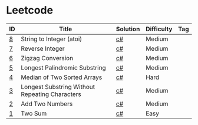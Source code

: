 # Leetcode
| ID      | Title | Solution | Difficulty | Tag |
| ----------- | ----------- | ----------- |----------- |----------- |
| [8](https://leetcode.com/problems/string-to-integer-atoi/)      | String to Integer (atoi)        | [c#](Solutions/_8.cs)       |Medium       |        |
| [7](https://leetcode.com/problems/reverse-integer/)      | Reverse Integer        | [c#](Solutions/_7.cs)       |Medium       |        |
| [6](https://leetcode.com/problems/zigzag-conversion/)      | Zigzag Conversion        | [c#](Solutions/_6.cs)       |Medium       |        |
| [5](https://leetcode.com/problems/longest-palindromic-substring/)      | Longest Palindromic Substring        | [c#](Solutions/_5.cs)       |Medium       |        |
| [4](https://leetcode.com/problems/median-of-two-sorted-arrays/)      | Median of Two Sorted Arrays        | [c#](Solutions/_4.cs)       |Hard       |        |
| [3](https://leetcode.com/problems/longest-substring-without-repeating-characters/)      | Longest Substring Without Repeating Characters| [c#](Solutions/_3.cs)       |Medium     |        |
| [2](https://leetcode.com/problems/add-two-numbers/)      | Add Two Numbers| [c#](Solutions/_2.cs)       |Medium       |        |
| [1](https://leetcode.com/problems/two-sum/)      | Two Sum        | [c#](Solutions/_1.cs)       |Easy       |        |
